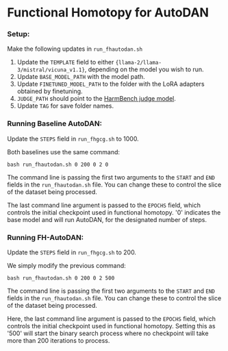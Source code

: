 # Functional Homotopy for AutoDAN

### Setup:
Make the following updates in `run_fhautodan.sh`
1. Update the `TEMPLATE` field to either `{llama-2/llama-3/mistral/vicuna_v1.1}`, depending on the model you wish to run.
2. Update `BASE_MODEL_PATH` with the model path.
3. Update `FINETUNED_MODEL_PATH` to the folder with the LoRA adapters obtained by finetuning.
4. `JUDGE_PATH` should point to the [HarmBench judge model](https://huggingface.co/cais/HarmBench-Llama-2-13b-cls).
5. Update `TAG` for save folder names.

### Running Baseline AutoDAN:
Update the `STEPS` field in `run_fhgcg.sh` to 1000.

Both baselines use the same command:
```
bash run_fhautodan.sh 0 200 0 2 0
```
The command line is passing the first two arguments to the `START` and `END` fields in the `run_fhautodan.sh` file. You can change these to control the slice of the dataset being processed.

The last command line argument is passed to the `EPOCHS` field, which controls the initial checkpoint used in functional homotopy. '0' indicates the base model and will run AutoDAN, for the designated number of steps.

### Running FH-AutoDAN:
Update the `STEPS` field in `run_fhgcg.sh` to 200.

We simply modify the previous command:
```
bash run_fhautodan.sh 0 200 0 2 500
```
The command line is passing the first two arguments to the `START` and `END` fields in the `run_fhautodan.sh` file. You can change these to control the slice of the dataset being processed.

Here, the last command line argument is passed to the `EPOCHS` field, which controls the initial checkpoint used in functional homotopy. Setting this as '500' will start the binary search process where no checkpoint will take more than 200 iterations to process.